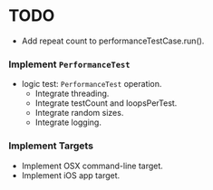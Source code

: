 TODO
====

- Add repeat count to performanceTestCase.run().

### Implement `PerformanceTest`
- logic test: `PerformanceTest` operation.
    - Integrate threading.
    - Integrate testCount and loopsPerTest.
    - Integrate random sizes.
    - Integrate logging.

### Implement Targets
- Implement OSX command-line target.
- Implement iOS app target.

